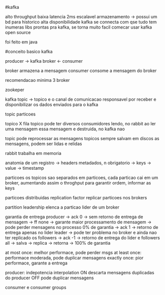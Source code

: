#kafka

alto throughput
baixa latencia 2ms
escalavel
armazenamento -> possui um bd para historico
alta disponibilidade
kafka se connecta com qse tudo
tem inumeras libs prontas pra kafka, se torna muito facil comecar usar
kafka open source

foi feito em java



#conceito basico kafka

producer -> kafka broker <- consumer

broker armazena a mensagem 
   consumer consome a mensagem do broker

recomendacao minima 3 broker

zookeper


kafka topic
   -> topico e o canal de comunicacao responsavel por receber e disponibilizar os dados enviados para o kafka

   topic
      particoes

   topico X fila
      topico pode ter diversos consumidores lendo, no rabbit ao ler uma mensagem essa mensagem e destruida, no kafka nao

   topic pode reprocessar as mensagens
   topicos sempre salvam em discos as mensagens, podem ser lidas e relidas

   rabbit trabalha em memoria

anatomia de um registro
   -> headers
      metadados, n obrigatorio
   -> keys
   -> value
   -> timestamp

particoes
   os topicos sao separados em particoes, cada particao cai em um broker, aumentando assim o throghput
   para garantir ordem, informar as keys

particoes distribuidas
   replication factor
      replicar particoes nos brokers

partition leadership
   elenca a particao lider de um broker

garantia de entrega
   producer
      -> ack 0 -> sem retorno de entrega de mensagem -> ff
         none
         -> garante maior processamento de mensagem
         -> pode perder mensagens no processo
         0% de garantia
      -> ack 1 -> retorno de entrega apenas no lider
         leader
         -> pode ter problema no broker e ainda nao ter replicado os followers
      -> ack -1 -> retorno de entrega do lider e followers
         all
         -> salva
         -> replica
         -> retorna
         -> 100% de garantia

   at most once: melhor performace, pode perder msgs
   at least once: performace moderada, pode duplicar mensagens
   exactly once: pior performace, garante a entrega

producer: indepotencia
   interpolation
      ON
         descarta mensagens duplicadas do producer
      OFF
         pode duplicar mensagens

consumer e consumer groups
   